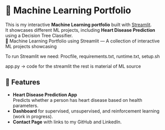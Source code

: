 
# 🤖 Machine Learning Portfolio

This is my interactive **Machine Learning portfolio** built with [Streamlit](https://streamlit.io).  
It showcases different ML projects, including **Heart Disease Prediction** using a Decision Tree Classifier.  
🚀 Machine Learning Portfolio using Streamlit — A collection of interactive ML projects showcasing

To run Streamlit we need:
Procfile, requirements.txt, runtime.txt, setup.sh

app.py -> code for the streamlit
the rest is material of ML source


## 🚀 Features
- **Heart Disease Prediction App**  
  Predicts whether a person has heart disease based on health parameters.  
- **Dashboard** for supervised, unsupervised, and reinforcement learning (work in progress).  
- **Contact Page** with links to my GitHub and LinkedIn.  



